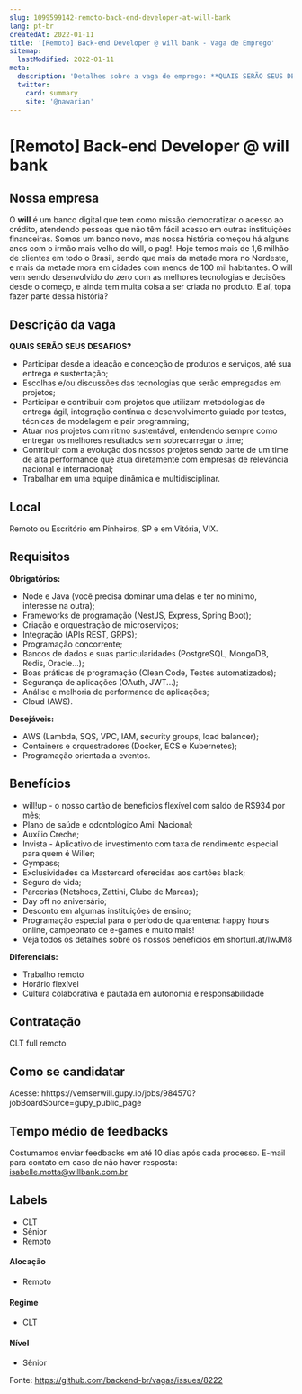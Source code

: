 ```yaml
---
slug: 1099599142-remoto-back-end-developer-at-will-bank
lang: pt-br
createdAt: 2022-01-11
title: '[Remoto] Back-end Developer @ will bank - Vaga de Emprego'
sitemap:
  lastModified: 2022-01-11
meta:
  description: 'Detalhes sobre a vaga de emprego: **QUAIS SERÃO SEUS DESAFIOS?** - Participar desde a ideação e concepção de produtos e serviços, até sua entrega e sustentação; - Escolhas e/ou discussões das tecnologias que serão empregadas em projetos; - Participar e contribuir com projetos que utilizam metodologias de entrega ágil, integração contínua e desenvolvimento guiado por testes, técnicas de modelagem e pair programming; - Atuar nos projetos com ritmo sustentável, entendendo sempre como entregar os melhores resultados sem sobrecarregar o time; - Contribuir com a evolução dos nossos projetos sendo parte de um time de alta performance que atua diretamente com empresas de relevância nacional e internacional; - Trabalhar em uma equipe dinâmica e multidisciplinar.'
  twitter:
    card: summary
    site: '@nawarian'
---
```


# [Remoto] Back-end Developer @ will bank

## Nossa empresa

O **will** é um banco digital que tem como missão democratizar o acesso ao crédito, atendendo pessoas que não têm fácil acesso em outras instituições financeiras. Somos um banco novo, mas nossa história começou há alguns anos com o irmão mais velho do will, o pag!. Hoje temos mais de 1,6 milhão de clientes em todo o Brasil, sendo que mais da metade mora no Nordeste, e mais da metade mora em cidades com menos de 100 mil habitantes. O will vem sendo desenvolvido do zero com as melhores tecnologias e decisões desde o começo, e ainda tem muita coisa a ser criada no produto. E aí, topa fazer parte dessa história?


## Descrição da vaga

**QUAIS SERÃO SEUS DESAFIOS?**

- Participar desde a ideação e concepção de produtos e serviços, até sua entrega e sustentação;
- Escolhas e/ou discussões das tecnologias que serão empregadas em projetos;
- Participar e contribuir com projetos que utilizam metodologias de entrega ágil, integração contínua e desenvolvimento guiado por testes, técnicas de modelagem e pair programming;
- Atuar nos projetos com ritmo sustentável, entendendo sempre como entregar os melhores resultados sem sobrecarregar o time;
- Contribuir com a evolução dos nossos projetos sendo parte de um time de alta performance que atua diretamente com empresas de relevância nacional e internacional;
- Trabalhar em uma equipe dinâmica e multidisciplinar. 

## Local

Remoto ou Escritório em Pinheiros, SP e em Vitória, VIX.

## Requisitos

**Obrigatórios:**

- Node e Java (você precisa dominar uma delas e ter no mínimo, interesse na outra);
- Frameworks de programação (NestJS, Express, Spring Boot);
- Criação e orquestração de microserviços;
- Integração (APIs REST, GRPS);
- Programação concorrente;
- Bancos de dados e suas particularidades (PostgreSQL, MongoDB, Redis, Oracle...);
- Boas práticas de programação (Clean Code, Testes automatizados);
- Segurança de aplicações (OAuth, JWT...);
- Análise e melhoria de performance de aplicações;
- Cloud (AWS).

**Desejáveis:**

- AWS (Lambda, SQS, VPC, IAM, security groups, load balancer);
- Containers e orquestradores (Docker, ECS e Kubernetes);
- Programação orientada a eventos.


## Benefícios

- will!up - o nosso cartão de benefícios flexível com saldo de R$934 por mês;
- Plano de saúde e odontológico Amil Nacional;
- Auxílio Creche;
- Invista - Aplicativo de investimento com taxa de rendimento especial para quem é Willer;
- Gympass;
- Exclusividades da Mastercard oferecidas aos cartões black;
- Seguro de vida;
- Parcerias (Netshoes, Zattini, Clube de Marcas);
- Day off no aniversário;
- Desconto em algumas instituições de ensino;
- Programação especial para o período de quarentena: happy hours online, campeonato de e-games e muito mais!
- Veja todos os detalhes sobre os nossos benefícios em shorturl.at/lwJM8

**Diferenciais:**

- Trabalho remoto
- Horário flexível
- Cultura colaborativa e pautada em autonomia e responsabilidade

## Contratação

CLT full remoto

## Como se candidatar

Acesse: hhttps://vemserwill.gupy.io/jobs/984570?jobBoardSource=gupy_public_page

## Tempo médio de feedbacks

Costumamos enviar feedbacks em até 10 dias após cada processo.
E-mail para contato em caso de não haver resposta: isabelle.motta@willbank.com.br

## Labels

- CLT
- Sênior
- Remoto

#### Alocação
- Remoto

#### Regime
- CLT

#### Nível
- Sênior

Fonte: https://github.com/backend-br/vagas/issues/8222